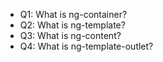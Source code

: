 - Q1: What is ng-container?
- Q2: What is ng-template?
- Q3: What is ng-content?
- Q4: What is ng-template-outlet?
